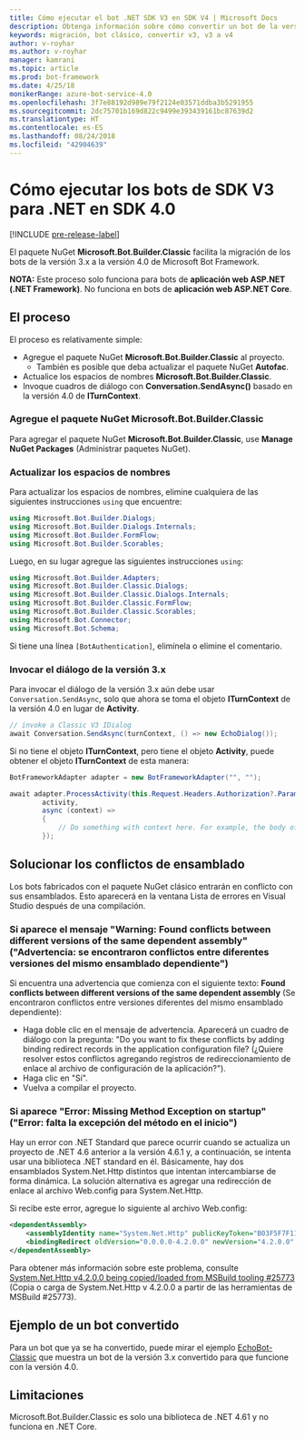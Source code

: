 ```yaml
---
title: Cómo ejecutar el bot .NET SDK V3 en SDK V4 | Microsoft Docs
description: Obtenga información sobre cómo convertir un bot de la versión 3.x a 4.0 mediante el paquete NuGet clásico.
keywords: migración, bot clásico, convertir v3, v3 a v4
author: v-royhar
ms.author: v-royhar
manager: kamrani
ms.topic: article
ms.prod: bot-framework
ms.date: 4/25/18
monikerRange: azure-bot-service-4.0
ms.openlocfilehash: 3f7e88192d989e79f2124e03571ddba3b5291955
ms.sourcegitcommit: 2dc75701b169d822c9499e393439161bc87639d2
ms.translationtype: HT
ms.contentlocale: es-ES
ms.lasthandoff: 08/24/2018
ms.locfileid: "42904639"
---
```

# <a name="how-to-run-net-sdk-v3-bots-in-sdk-40"></a>Cómo ejecutar los bots de SDK V3 para .NET en SDK 4.0

[!INCLUDE [pre-release-label](../includes/pre-release-label.md)]

El paquete NuGet **Microsoft.Bot.Builder.Classic** facilita la migración de los bots de la versión 3.x a la versión 4.0 de Microsoft Bot Framework.

**NOTA:** Este proceso solo funciona para bots de **aplicación web ASP.NET (.NET Framework)**. No funciona en bots de **aplicación web ASP.NET Core**.

## <a name="the-process"></a>El proceso

El proceso es relativamente simple:

- Agregue el paquete NuGet **Microsoft.Bot.Builder.Classic** al proyecto.
    - También es posible que deba actualizar el paquete NuGet **Autofac**.
- Actualice los espacios de nombres **Microsoft.Bot.Builder.Classic**.
- Invoque cuadros de diálogo con **Conversation.SendAsync()** basado en la versión 4.0 de **ITurnContext**.

### <a name="add-the-microsoftbotbuilderclassic-nuget-package"></a>Agregue el paquete NuGet Microsoft.Bot.Builder.Classic

Para agregar el paquete NuGet **Microsoft.Bot.Builder.Classic**, use **Manage NuGet Packages** (Administrar paquetes NuGet).

### <a name="update-the-namespaces"></a>Actualizar los espacios de nombres

Para actualizar los espacios de nombres, elimine cualquiera de las siguientes instrucciones `using` que encuentre:

```csharp
using Microsoft.Bot.Builder.Dialogs;
using Microsoft.Bot.Builder.Dialogs.Internals;
using Microsoft.Bot.Builder.FormFlow;
using Microsoft.Bot.Builder.Scorables;
```

Luego, en su lugar agregue las siguientes instrucciones `using`:

```csharp
using Microsoft.Bot.Builder.Adapters;
using Microsoft.Bot.Builder.Classic.Dialogs;
using Microsoft.Bot.Builder.Classic.Dialogs.Internals;
using Microsoft.Bot.Builder.Classic.FormFlow;
using Microsoft.Bot.Builder.Classic.Scorables;
using Microsoft.Bot.Connector;
using Microsoft.Bot.Schema;
```

Si tiene una línea `[BotAuthentication]`, elimínela o elimine el comentario.

### <a name="invoke-your-3x-dialog"></a>Invocar el diálogo de la versión 3.x

Para invocar el diálogo de la versión 3.x aún debe usar `Conversation.SendAsync`, solo que ahora se toma el objeto **ITurnContext** de la versión 4.0 en lugar de **Activity**.

```csharp
// invoke a Classic V3 IDialog 
await Conversation.SendAsync(turnContext, () => new EchoDialog());
```

Si no tiene el objeto **ITurnContext**, pero tiene el objeto **Activity**, puede obtener el objeto **ITurnContext** de esta manera:

```csharp
BotFrameworkAdapter adapter = new BotFrameworkAdapter("", "");

await adapter.ProcessActivity(this.Request.Headers.Authorization?.Parameter,
        activity,
        async (context) =>
        {
            // Do something with context here. For example, the body of your Post() method may go here.
        });
```

## <a name="fix-assembly-conflicts"></a>Solucionar los conflictos de ensamblado

Los bots fabricados con el paquete NuGet clásico entrarán en conflicto con sus ensamblados. Esto aparecerá en la ventana Lista de errores en Visual Studio después de una compilación.

### <a name="if-you-see-warning-found-conflicts-between-different-versions-of-the-same-dependent-assembly"></a>Si aparece el mensaje "Warning: Found conflicts between different versions of the same dependent assembly" ("Advertencia: se encontraron conflictos entre diferentes versiones del mismo ensamblado dependiente")

Si encuentra una advertencia que comienza con el siguiente texto: **Found conflicts between different versions of the same dependent assembly** (Se encontraron conflictos entre versiones diferentes del mismo ensamblado dependiente):

- Haga doble clic en el mensaje de advertencia. Aparecerá un cuadro de diálogo con la pregunta: "Do you want to fix these conflicts by adding binding redirect records in the application configuration file? (¿Quiere resolver estos conflictos agregando registros de redireccionamiento de enlace al archivo de configuración de la aplicación?").
- Haga clic en "Sí".
- Vuelva a compilar el proyecto.

### <a name="if-you-see-error-missing-method-exception-on-startup"></a>Si aparece "Error: Missing Method Exception on startup" ("Error: falta la excepción del método en el inicio")

Hay un error con .NET Standard que parece ocurrir cuando se actualiza un proyecto de .NET 4.6 anterior a la versión 4.6.1 y, a continuación, se intenta usar una biblioteca .NET standard en él. Básicamente, hay dos ensamblados System.Net.Http distintos que intentan intercambiarse de forma dinámica. La solución alternativa es agregar una redirección de enlace al archivo Web.config para System.Net.Http. 

Si recibe este error, agregue lo siguiente al archivo Web.config:

```xml
<dependentAssembly>
    <assemblyIdentity name="System.Net.Http" publicKeyToken="B03F5F7F11D50A3A" culture="neutral" />
    <bindingRedirect oldVersion="0.0.0.0-4.2.0.0" newVersion="4.2.0.0" />
</dependentAssembly>
```

Para obtener más información sobre este problema, consulte [System.Net.Http v4.2.0.0 being copied/loaded from MSBuild tooling #25773](https://github.com/dotnet/corefx/issues/25773) (Copia o carga de System.Net.Http v 4.2.0.0 a partir de las herramientas de MSBuild #25773).

## <a name="sample-of-a-converted-bot"></a>Ejemplo de un bot convertido

Para un bot que ya se ha convertido, puede mirar el ejemplo [EchoBot-Classic](https://github.com/Microsoft/botbuilder-dotnet/tree/master/samples/Microsoft.Bot.Samples.EchoBot-Classic) que muestra un bot de la versión 3.x convertido para que funcione con la versión 4.0.

## <a name="limitations"></a>Limitaciones
Microsoft.Bot.Builder.Classic es solo una biblioteca de .NET 4.61 y no funciona en .NET Core.
